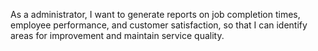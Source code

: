 As a administrator,
I want to generate reports on job completion times, employee performance, and customer satisfaction,
so that I can identify areas for improvement and maintain service quality.